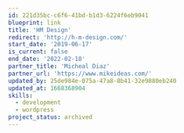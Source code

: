 ```yaml
---
id: 221d35bc-c6f6-41bd-b1d3-6224f6eb9041
blueprint: link
title: 'HM Design'
redirect: 'http://h-m-design.com/'
start_date: '2019-06-17'
is_current: false
end_date: '2022-02-18'
partner_title: 'Micheal Diaz'
partner_url: 'https://www.mikeideas.com/'
updated_by: 25de984e-075a-47a8-8b41-32e9880eb240
updated_at: 1668368904
skills:
  - development
  - wordpress
project_status: archived
---
```

